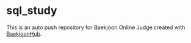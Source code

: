 # sql_study
This is an auto push repository for Baekjoon Online Judge created with [BaekjoonHub](https://github.com/BaekjoonHub/BaekjoonHub).
